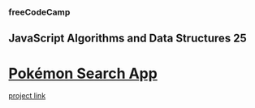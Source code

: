### freeCodeCamp

## JavaScript Algorithms and Data Structures 25

# [Pokémon Search App](https://github.com/UniBreakfast/free-code-camp-javascript-algorithms-25-pokemon-search)

[project link](https://www.freecodecamp.org/learn/javascript-algorithms-and-data-structures-v8/build-a-pokemon-search-app-project/build-a-pokemon-search-app)
